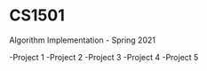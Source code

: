 # CS1501
Algorithm Implementation - Spring 2021

-Project 1
-Project 2
-Project 3
-Project 4
-Project 5

